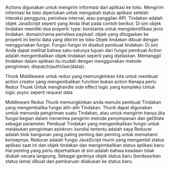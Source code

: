 Actions digunakan untuk mengirim informasi dari aplikasi ke toko. Mengirim informasi ke toko diperlukan untuk mengubah status aplikasi setelah interaksi pengguna, peristiwa internal, atau panggilan API. Tindakan adalah objek JavaScript seperti yang Anda lihat pada contoh berikut:
Di sini objek tindakan memiliki dua properti: type: konstanta untuk mengidentifikasi jenis tindakan. domain/nama peristiwa
payload: objek yang ditugaskan ke properti ini berisi data yang dikirim ke toko
Objek tindakan dibuat dengan menggunakan fungsi. Fungsi-fungsi ini disebut pembuat tindakan:
Di sini Anda dapat melihat bahwa satu-satunya tujuan dari fungsi pembuat Action adalah mengembalikan objek tindakan seperti yang dijelaskan. Memanggil tindakan dalam aplikasi itu mudah dengan menggunakan metode pengiriman: dispatch(authUser(data)).

Thunk Middleware untuk redux yang memungkinkan kita untuk membuat action creator yang mengembalikan function bukan action
Kenapa perlu Redux Thunk
Untuk menghandle side effect logic yang kompleks
Untuk logic async seperti request data

Middleware Redux Thunk memungkinkan anda menulis pembuat Tindakan yang mengembalika fungsi alih-alih Tindakan. Thunk dapat digunakan umtuk menunda pengiriman suatu Tindakan, atau untuk mengirim hanya jika fungsi begian dalam menerima pengirim metode penyimpanan dan getState sebagai parameter. Pembuat Tindakan yang mengembalikan fungsi untuk melakukan pengiriman asinkron: kondisi tertentu adalah saya
Reducer adalah blok bangunan yang paling penting dan penting untuk memahami konsepnya. Reducer adalah fungsi JavaScript murni yang mengambil status aplikasi saat ini dan objek tindakan dan mengembalikan status aplikasi baru:
Hal penting yang perlu diperhatikan di sini adalah bahwa keadaan tidak diubah secara langsung. Sebagai gantinya objek status baru (berdasarkan status lama) dibuat dan pembaruan dilakukan ke status baru.
